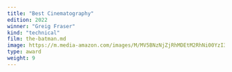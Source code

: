 ```yaml
---
title: "Best Cinematography"
edition: 2022
winner: "Greig Fraser"
kind: "technical"
film: the-batman.md
image: https://m.media-amazon.com/images/M/MV5BNzNjZjRhMDEtM2RhNi00YzI3LTg4NjktMDZhNmVlM2Y2MWU5XkEyXkFqcGdeQXVyNDIyNjA2MTk@._V1_FMjpg_UX1024_.jpg
type: award
weight: 9
---
```

